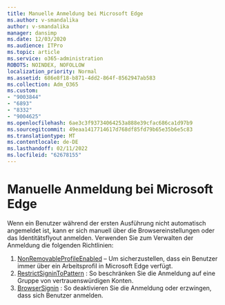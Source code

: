 ```yaml
---
title: Manuelle Anmeldung bei Microsoft Edge
ms.author: v-smandalika
author: v-smandalika
manager: dansimp
ms.date: 12/03/2020
ms.audience: ITPro
ms.topic: article
ms.service: o365-administration
ROBOTS: NOINDEX, NOFOLLOW
localization_priority: Normal
ms.assetid: 686e8f18-b871-4dd2-864f-8562947ab583
ms.collection: Adm_O365
ms.custom:
- "9003844"
- "6893"
- "8332"
- "9004625"
ms.openlocfilehash: 6ae3c3f93734064253a888e39cfac686ca1d97b9
ms.sourcegitcommit: 49eaa1417714617d768df85fd79b65e35b6e5c83
ms.translationtype: MT
ms.contentlocale: de-DE
ms.lasthandoff: 02/11/2022
ms.locfileid: "62678155"
---
```

# <a name="sign-in-to-microsoft-edge-manually"></a>Manuelle Anmeldung bei Microsoft Edge

Wenn ein Benutzer während der ersten Ausführung nicht automatisch angemeldet ist, kann er sich manuell über die Browsereinstellungen oder das Identitätsflyout anmelden. Verwenden Sie zum Verwalten der Anmeldung die folgenden Richtlinien:

1. [NonRemovableProfileEnabled](https://docs.microsoft.com/deployedge/microsoft-edge-policies#nonremovableprofileenabled) – Um sicherzustellen, dass ein Benutzer immer über ein Arbeitsprofil in Microsoft Edge verfügt.
2. [RestrictSigninToPattern](https://docs.microsoft.com/deployedge/microsoft-edge-policies#restrictsignintopattern) : So beschränken Sie die Anmeldung auf eine Gruppe von vertrauenswürdigen Konten.
3. [BrowserSignin](https://docs.microsoft.com/deployedge/microsoft-edge-policies#browsersignin) : So deaktivieren Sie die Anmeldung oder erzwingen, dass sich Benutzer anmelden.

